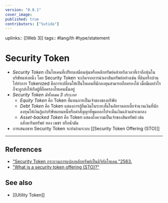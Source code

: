 ```yaml
---
version: "0.0.1"
cover_image:
published: true
contributors: ["Sutida"]
---
```

uplinks:: [[Web 3]]
tags:: #lang/th #type/statement

# Security Token
- *Security Token* เป็นโทเคนที่เปรียบเสมือนหุ้นหรือหลักทรัพย์คล้ายกับเวลาที่เราถือหุ้นในบริษัทแห่งหนึ่ง โดย Security Token จะเกิดจากการนำเอาสินทรัพย์อย่างเช่น ที่ดินหรือบ้าน ไปทำการ Tokenized  คือการเปลี่ยนให้เป็นโทเคนที่นักลงทุนสามารถถือครองได้ เมื่อมีผลกำไรก็จะถูกส่งให้กับผู้ที่ถือครองโทเคนนั้นอยู่
- *Security Token มีทั้งหมด 3 ประเภท*
	- *Equity Token* คือ Token ที่แทนการเป็นเจ้าของของบริษัท
	- *Debt Token*  คือ Token แสดงการกู้ยืมเงินในระยะสั้นในอัตราดอกเบี้ยจำนวนเงินที่นักลงทุนให้เงินกู้แก่บริษัทแทนหนี้หรือคำสัญญาที่พูดออกไปจะคืนเงินแล้วแต่จะตกลง
	- *Asset-backed Token*  คือ Token แสดงถึงความเป็นเจ้าของสินทรัพย์ เช่น อสังหาริมทรัพย์ ทอง เพชร หรือน้ำมัน
- การเสนอขาย Security Token จะทำผ่านระบบ [[Security Token Offering (STO)]]
---
## References
- ["Security Token กระบวนการแปลงหลักทรัพย์เป็นดิจิทัลโทเคน,"2563.](https://riccowealth.co/2020/02/16/security-token-sto/)
- ["What is a security token offering (STO)?"](https://hedera.com/learning/what-is-a-security-token-offering-sto?utm_term=security%20token&utm_campaign=Learning+Center:+STO&utm_source=adwords&utm_medium=ppc&hsa_acc=1782665900&hsa_cam=12507473199&hsa_grp=119821255435&hsa_ad=504580676835&hsa_src=g&hsa_tgt=kwd-27998676&hsa_kw=security%20token&hsa_mt=b&hsa_net=adwords&hsa_ver=3&gclid=Cj0KCQjw3v6SBhCsARIsACyrRAkUnfVOn_2EJsM55m4KaoPRTM4Ro-qaHl5YZ2xHx52-IO19e7PzC3UaAgX3EALw_wcB)

## See also
- [[Utility Token]]





